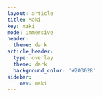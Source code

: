 ```yaml
---
layout: article
title: Maki
key: maki
mode: immersive
header:
  theme: dark
article_header:
  type: overlay
  theme: dark
  background_color: '#203028'
sidebar:
    nav: maki
---
```


<!--more-->
